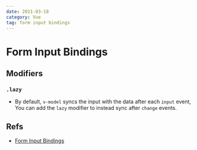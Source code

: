 ```yaml
---
date: 2021-03-18
category: Vue
tag: form input bindings
---
```


# Form Input Bindings

## Modifiers

### `.lazy`

- By default, `v-model` syncs the input with the data after each `input` event, You can add the `lazy` modifier to instead sync after `change` events.

## Refs

- [Form Input Bindings](https://vuejs.org/guide/essentials/forms.html)
